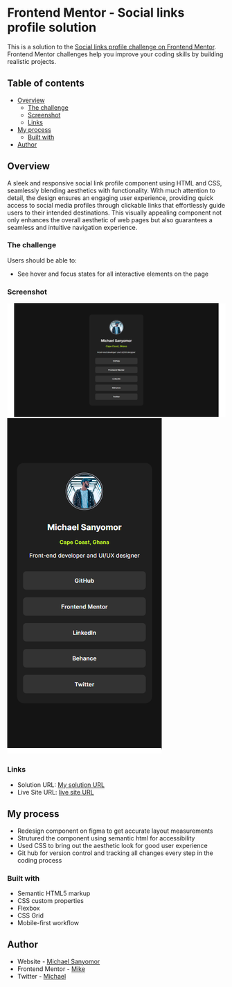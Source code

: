 # Frontend Mentor - Social links profile solution

This is a solution to the [Social links profile challenge on Frontend Mentor](https://www.frontendmentor.io/challenges/social-links-profile-UG32l9m6dQ). Frontend Mentor challenges help you improve your coding skills by building realistic projects. 

## Table of contents

- [Overview](#overview)
  - [The challenge](#the-challenge)
  - [Screenshot](#screenshot)
  - [Links](#links)
- [My process](#my-process)
  - [Built with](#built-with)
- [Author](#author)


## Overview
A sleek and responsive social link profile component using HTML and CSS, seamlessly blending aesthetics with functionality. With  much attention to detail, the design ensures an engaging user experience, providing quick access to social media profiles through clickable links that effortlessly guide users to their intended destinations. This visually appealing component not only enhances the overall aesthetic of web pages but also guarantees a seamless and intuitive navigation experience.
### The challenge

Users should be able to:

- See hover and focus states for all interactive elements on the page

### Screenshot

![](./assets/images/desktop.png)
![](./assets/images/mobile.png)


### Links

- Solution URL: [My solution URL](https://github.com/sanyomor-01/social-links-profile-main)
- Live Site URL: [live site URL ](https://social-links-profile-main-pi-rosy.vercel.app)

## My process
- Redesign component on figma to get accurate layout measurements
- Strutured the component using semantic html for accessibility
- Used CSS to bring out the aesthetic look for good user experience
- Git hub for version control and tracking all changes every step in the coding process 

### Built with

- Semantic HTML5 markup
- CSS custom properties
- Flexbox
- CSS Grid
- Mobile-first workflow


## Author

- Website - [Michael Sanyomor](https://www.github/sanyomor-01)
- Frontend Mentor - [Mike](https://www.frontendmentor.io/profile/sanyomor-01)
- Twitter - [Michael](https://www.twitter.com/sanyo_mor)
